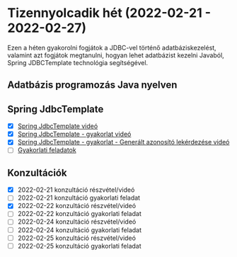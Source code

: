 # Tizennyolcadik hét (2022-02-21 - 2022-02-27)

Ezen a héten gyakorolni fogjátok a JDBC-vel történő adatbáziskezelést, valamint azt fogjátok megtanulni,
hogyan lehet adatbázist kezelni Javaból, Spring JDBCTemplate technológia segítségével.

## Adatbázis programozás Java nyelven

## Spring JdbcTemplate

* [x] [Spring JdbcTemplate videó](https://e-learning.training360.com/courses/take/adatbazis-programozas-jpa-technologiaval/lessons/30468988-spring-jdbctemplate)
* [x] [Spring JdbcTemplate - gyakorlat videó](https://e-learning.training360.com/courses/take/adatbazis-programozas-jpa-technologiaval/lessons/30468991-spring-jdbctemplate-gyakorlat)
* [x] [Spring JdbcTemplate - gyakorlat - Generált azonosító lekérdezése videó](https://e-learning.training360.com/courses/take/adatbazis-programozas-jpa-technologiaval/lessons/30468996-spring-jdbctemplate-gyakorlat-generalt-azonosito-lekerdezese)
* [ ] [Gyakorlati feladatok](https://github.com/Training360/java-jpa-public/blob/master/jdbc-lab.md)

## Konzultációk

* [x] 2022-02-21 konzultáció részvétel/videó
* [ ] 2022-02-21 konzultáció gyakorlati feladat
* [x] 2022-02-22 konzultáció részvétel/videó
* [ ] 2022-02-22 konzultáció gyakorlati feladat
* [ ] 2022-02-24 konzultáció részvétel/videó
* [ ] 2022-02-24 konzultáció gyakorlati feladat
* [ ] 2022-02-25 konzultáció részvétel/videó
* [ ] 2022-02-25 konzultáció gyakorlati feladat